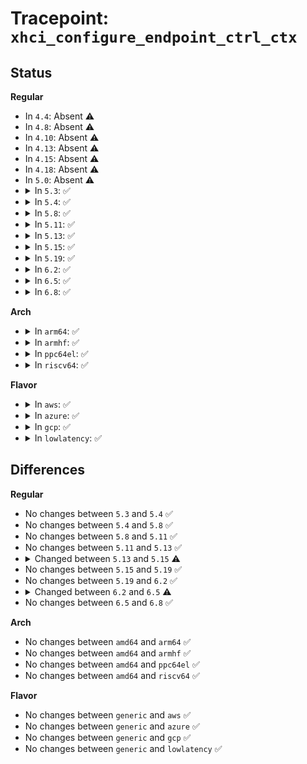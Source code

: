 # Tracepoint: <code>xhci_configure_endpoint_ctrl_ctx</code>

## Status
<b>Regular</b>
<ul>
<li>
In <code>4.4</code>: Absent ⚠️
</li>
<li>
In <code>4.8</code>: Absent ⚠️
</li>
<li>
In <code>4.10</code>: Absent ⚠️
</li>
<li>
In <code>4.13</code>: Absent ⚠️
</li>
<li>
In <code>4.15</code>: Absent ⚠️
</li>
<li>
In <code>4.18</code>: Absent ⚠️
</li>
<li>
In <code>5.0</code>: Absent ⚠️
</li>
<li>
<details>
<summary>In <code>5.3</code>: ✅</summary>

Event:

```c
struct trace_event_raw_xhci_log_ctrl_ctx {
    struct trace_entry ent;
    u32 drop;
    u32 add;
    char __data[0];
};
```
Function:

```c
void trace_event_raw_event_xhci_log_ctrl_ctx(void *__data, struct xhci_input_control_ctx *ctrl_ctx);
```
</details>
</li>
<li>
<details>
<summary>In <code>5.4</code>: ✅</summary>

Event:

```c
struct trace_event_raw_xhci_log_ctrl_ctx {
    struct trace_entry ent;
    u32 drop;
    u32 add;
    char __data[0];
};
```
Function:

```c
void trace_event_raw_event_xhci_log_ctrl_ctx(void *__data, struct xhci_input_control_ctx *ctrl_ctx);
```
</details>
</li>
<li>
<details>
<summary>In <code>5.8</code>: ✅</summary>

Event:

```c
struct trace_event_raw_xhci_log_ctrl_ctx {
    struct trace_entry ent;
    u32 drop;
    u32 add;
    char __data[0];
};
```
Function:

```c
void trace_event_raw_event_xhci_log_ctrl_ctx(void *__data, struct xhci_input_control_ctx *ctrl_ctx);
```
</details>
</li>
<li>
<details>
<summary>In <code>5.11</code>: ✅</summary>

Event:

```c
struct trace_event_raw_xhci_log_ctrl_ctx {
    struct trace_entry ent;
    u32 drop;
    u32 add;
    char __data[0];
};
```
Function:

```c
void trace_event_raw_event_xhci_log_ctrl_ctx(void *__data, struct xhci_input_control_ctx *ctrl_ctx);
```
</details>
</li>
<li>
<details>
<summary>In <code>5.13</code>: ✅</summary>

Event:

```c
struct trace_event_raw_xhci_log_ctrl_ctx {
    struct trace_entry ent;
    u32 drop;
    u32 add;
    char __data[0];
};
```
Function:

```c
void trace_event_raw_event_xhci_log_ctrl_ctx(void *__data, struct xhci_input_control_ctx *ctrl_ctx);
```
</details>
</li>
<li>
<details>
<summary>In <code>5.15</code>: ✅</summary>

Event:

```c
struct trace_event_raw_xhci_log_ctrl_ctx {
    struct trace_entry ent;
    u32 drop;
    u32 add;
    u32 __data_loc_str;
    char __data[0];
};
```
Function:

```c
void trace_event_raw_event_xhci_log_ctrl_ctx(void *__data, struct xhci_input_control_ctx *ctrl_ctx);
```
</details>
</li>
<li>
<details>
<summary>In <code>5.19</code>: ✅</summary>

Event:

```c
struct trace_event_raw_xhci_log_ctrl_ctx {
    struct trace_entry ent;
    u32 drop;
    u32 add;
    u32 __data_loc_str;
    char __data[0];
};
```
Function:

```c
void trace_event_raw_event_xhci_log_ctrl_ctx(void *__data, struct xhci_input_control_ctx *ctrl_ctx);
```
</details>
</li>
<li>
<details>
<summary>In <code>6.2</code>: ✅</summary>

Event:

```c
struct trace_event_raw_xhci_log_ctrl_ctx {
    struct trace_entry ent;
    u32 drop;
    u32 add;
    u32 __data_loc_str;
    char __data[0];
};
```
Function:

```c
void trace_event_raw_event_xhci_log_ctrl_ctx(void *__data, struct xhci_input_control_ctx *ctrl_ctx);
```
</details>
</li>
<li>
<details>
<summary>In <code>6.5</code>: ✅</summary>

Event:

```c
struct trace_event_raw_xhci_log_ctrl_ctx {
    struct trace_entry ent;
    u32 drop;
    u32 add;
    char __data[0];
};
```
Function:

```c
void trace_event_raw_event_xhci_log_ctrl_ctx(void *__data, struct xhci_input_control_ctx *ctrl_ctx);
```
</details>
</li>
<li>
<details>
<summary>In <code>6.8</code>: ✅</summary>

Event:

```c
struct trace_event_raw_xhci_log_ctrl_ctx {
    struct trace_entry ent;
    u32 drop;
    u32 add;
    char __data[0];
};
```
Function:

```c
void trace_event_raw_event_xhci_log_ctrl_ctx(void *__data, struct xhci_input_control_ctx *ctrl_ctx);
```
</details>
</li>
</ul>
<b>Arch</b>
<ul>
<li>
<details>
<summary>In <code>arm64</code>: ✅</summary>

Event:

```c
struct trace_event_raw_xhci_log_ctrl_ctx {
    struct trace_entry ent;
    u32 drop;
    u32 add;
    char __data[0];
};
```
Function:

```c
void trace_event_raw_event_xhci_log_ctrl_ctx(void *__data, struct xhci_input_control_ctx *ctrl_ctx);
```
</details>
</li>
<li>
<details>
<summary>In <code>armhf</code>: ✅</summary>

Event:

```c
struct trace_event_raw_xhci_log_ctrl_ctx {
    struct trace_entry ent;
    u32 drop;
    u32 add;
    char __data[0];
};
```
Function:

```c
void trace_event_raw_event_xhci_log_ctrl_ctx(void *__data, struct xhci_input_control_ctx *ctrl_ctx);
```
</details>
</li>
<li>
<details>
<summary>In <code>ppc64el</code>: ✅</summary>

Event:

```c
struct trace_event_raw_xhci_log_ctrl_ctx {
    struct trace_entry ent;
    u32 drop;
    u32 add;
    char __data[0];
};
```
Function:

```c
void trace_event_raw_event_xhci_log_ctrl_ctx(void *__data, struct xhci_input_control_ctx *ctrl_ctx);
```
</details>
</li>
<li>
<details>
<summary>In <code>riscv64</code>: ✅</summary>

Event:

```c
struct trace_event_raw_xhci_log_ctrl_ctx {
    struct trace_entry ent;
    u32 drop;
    u32 add;
    char __data[0];
};
```
Function:

```c
void trace_event_raw_event_xhci_log_ctrl_ctx(void *__data, struct xhci_input_control_ctx *ctrl_ctx);
```
</details>
</li>
</ul>
<b>Flavor</b>
<ul>
<li>
<details>
<summary>In <code>aws</code>: ✅</summary>

Event:

```c
struct trace_event_raw_xhci_log_ctrl_ctx {
    struct trace_entry ent;
    u32 drop;
    u32 add;
    char __data[0];
};
```
Function:

```c
void trace_event_raw_event_xhci_log_ctrl_ctx(void *__data, struct xhci_input_control_ctx *ctrl_ctx);
```
</details>
</li>
<li>
<details>
<summary>In <code>azure</code>: ✅</summary>

Event:

```c
struct trace_event_raw_xhci_log_ctrl_ctx {
    struct trace_entry ent;
    u32 drop;
    u32 add;
    char __data[0];
};
```
Function:

```c
void trace_event_raw_event_xhci_log_ctrl_ctx(void *__data, struct xhci_input_control_ctx *ctrl_ctx);
```
</details>
</li>
<li>
<details>
<summary>In <code>gcp</code>: ✅</summary>

Event:

```c
struct trace_event_raw_xhci_log_ctrl_ctx {
    struct trace_entry ent;
    u32 drop;
    u32 add;
    char __data[0];
};
```
Function:

```c
void trace_event_raw_event_xhci_log_ctrl_ctx(void *__data, struct xhci_input_control_ctx *ctrl_ctx);
```
</details>
</li>
<li>
<details>
<summary>In <code>lowlatency</code>: ✅</summary>

Event:

```c
struct trace_event_raw_xhci_log_ctrl_ctx {
    struct trace_entry ent;
    u32 drop;
    u32 add;
    char __data[0];
};
```
Function:

```c
void trace_event_raw_event_xhci_log_ctrl_ctx(void *__data, struct xhci_input_control_ctx *ctrl_ctx);
```
</details>
</li>
</ul>

## Differences
<b>Regular</b>
<ul>
<li>
No changes between <code>5.3</code> and <code>5.4</code> ✅
</li>
<li>
No changes between <code>5.4</code> and <code>5.8</code> ✅
</li>
<li>
No changes between <code>5.8</code> and <code>5.11</code> ✅
</li>
<li>
No changes between <code>5.11</code> and <code>5.13</code> ✅
</li>
<li>
<details>
<summary>Changed between <code>5.13</code> and <code>5.15</code> ⚠️</summary>
<ul>
<li>
<b>Event changed. </b>
</li>
<li>
<b>Field added. </b>
<code>u32 __data_loc_str</code>
</li>
</ul>
</details>
</li>
<li>
No changes between <code>5.15</code> and <code>5.19</code> ✅
</li>
<li>
No changes between <code>5.19</code> and <code>6.2</code> ✅
</li>
<li>
<details>
<summary>Changed between <code>6.2</code> and <code>6.5</code> ⚠️</summary>
<ul>
<li>
<b>Event changed. </b>
</li>
<li>
<b>Field removed. </b>
<code>u32 __data_loc_str</code>
</li>
</ul>
</details>
</li>
<li>
No changes between <code>6.5</code> and <code>6.8</code> ✅
</li>
</ul>
<b>Arch</b>
<ul>
<li>
No changes between <code>amd64</code> and <code>arm64</code> ✅
</li>
<li>
No changes between <code>amd64</code> and <code>armhf</code> ✅
</li>
<li>
No changes between <code>amd64</code> and <code>ppc64el</code> ✅
</li>
<li>
No changes between <code>amd64</code> and <code>riscv64</code> ✅
</li>
</ul>
<b>Flavor</b>
<ul>
<li>
No changes between <code>generic</code> and <code>aws</code> ✅
</li>
<li>
No changes between <code>generic</code> and <code>azure</code> ✅
</li>
<li>
No changes between <code>generic</code> and <code>gcp</code> ✅
</li>
<li>
No changes between <code>generic</code> and <code>lowlatency</code> ✅
</li>
</ul>
